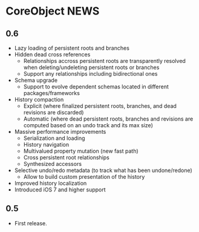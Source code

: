 CoreObject NEWS
===============

0.6
---

- Lazy loading of persistent roots and branches
- Hidden dead cross references
	- Relationships accross persistent roots are transparently resolved when deleting/undeleting persistent roots or branches
	- Support any relationships including bidirectional ones
- Schema upgrade
	- Support to evolve dependent schemas located in different packages/frameworks
- History compaction
	- Explicit (where finalized persistent roots, branches, and dead revisions are discarded)
	- Automatic (where dead persistent roots, branches and revisions are computed based on an undo track and its max size)
- Massive performance improvements
	- Serialization and loading
	- History navigation
	- Multivalued property mutation (new fast path)
	- Cross persistent root relationships
	- Synthesized accessors
- Selective undo/redo metadata (to track what has been undone/redone)
	- Allow to build custom presentation of the history
- Improved history localization
- Introduced iOS 7 and higher support


0.5
---

- First release.
